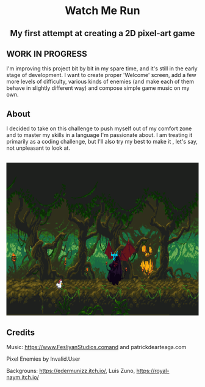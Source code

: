 <h1 align="center">Watch Me Run</h1>
<h2 align="center">My first attempt at creating a 2D pixel-art game</h2>

## WORK IN PROGRESS

I'm improving this project bit by bit in my spare time, and it's still in the early stage of development. I want to create proper 'Welcome' screen, add a few more levels of difficulty, various kinds of enemies (and make each of them behave in slightly different way) and compose simple game music on my own.

## About

 I decided to take on this challenge to push myself out of my comfort zone and to master my skills in a language I'm passionate about. I am treating it primarily as a coding challenge, but I'll also try my best to make it , let's say, not unpleasant to look at.
<h2 align="center"></h2>

<p align="center"><img src="sample images/sample_pic_1.png" alt="Logo" width="600" height="400"></p>

## Credits

Music: https://www.FesliyanStudios.comand and patrickdearteaga.com

Pixel Enemies by Invalid.User

Backgrouns: https://edermunizz.itch.io/, Luis Zuno, https://royal-naym.itch.io/ 

